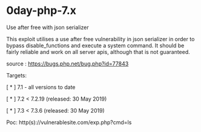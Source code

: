 # 0day-php-7.x
Use after free with json serializer

This exploit utilises a use after free vulnerability in json serializer in order to bypass disable_functions and execute a system command. It should be fairly reliable and work on all server apis, although that is not guaranteed.


source : https://bugs.php.net/bug.php?id=77843

Targets:

[ * ] 7.1 - all versions to date

[ * ] 7.2 < 7.2.19 (released: 30 May 2019)

[ * ] 7.3 < 7.3.6 (released: 30 May 2019)

Poc: http(s)://vulnerablesite.com/exp.php?cmd=ls



